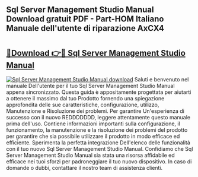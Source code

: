 ## Sql Server Management Studio Manual Download gratuit PDF - Part-HOM Italiano Manuale dell'utente di riparazione AxCX4

# <h2><a href="http://df9uvj9.blite.top/?on=Sql+Server+Management+Studio+Manual">🔗Download 👉🔴 Sql Server Management Studio Manual</a></h2>

[![Sql Server Management Studio Manual download](https://i.imgur.com/lujVjoI.png)](http://df9uvj9.blite.top/?on=Sql+Server+Management+Studio+Manual)
Saluti e benvenuto nel manuale Dell'utente per il tuo Sql Server Management Studio Manual appena sincronizzato. Questa guida è appositamente progettata per aiutarti a ottenere il massimo dal tuo Prodotto fornendo una spiegazione approfondita delle sue caratteristiche, configurazione, utilizzo, Manutenzione e Risoluzione dei problemi. Per garantire Un'esperienza di successo con il nuovo REDDDDDDD, leggere attentamente questo manuale prima dell'uso. Contiene informazioni importanti sulla configurazione, il funzionamento, la manutenzione e la risoluzione dei problemi del prodotto per garantire che sia possibile utilizzare il prodotto in modo efficace ed efficiente. Sperimenta la perfetta integrazione Dell'elenco delle funzionalità con il tuo nuovo Sql Server Management Studio Manual. Confidiamo che Sql Server Management Studio Manual sia stata una risorsa affidabile ed efficace nei tuoi sforzi per padroneggiare il tuo nuovo dispositivo. In caso di domande o dubbi, contattare il nostro team di assistenza clienti.
